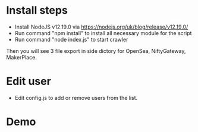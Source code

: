 
# Install steps

- Install NodeJS v12.19.0 via https://nodejs.org/uk/blog/release/v12.19.0/
- Run command "npm install" to install all necessary module for the script
- Run command "node index.js" to start crawler

Then you will see 3 file export in side dictory for OpenSea, NiftyGateway, MakerPlace.

# Edit user
- Edit config.js to add or remove users from the list.


# Demo
